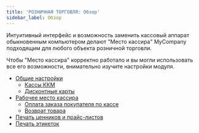 ```yaml
---
title: 'РОЗНИЧНАЯ ТОРГОВЛЯ: Обзор'
sidebar_label: Обзор
---
```


Интуитивный интерфейс и возможность заменить кассовый аппарат обыкновенным компьютером делают "Место кассира" MyCompany подходящим для любого объекта розничной торговли.

Чтобы "Место кассира" корректно работало и вы могли использовать все его возможности, внимательно изучите настройки модуля.

  

-   [Общие настройки](General_settings.md)
    -   [Кассы ККМ](Cash_registers.md)
    -   [Дисконтные карты](Discount_cards.md)
-   [Рабочее место кассира](POS.md)
    -   [Оплата заказа покупателя по кассе](Customer_order_paid_on_POS.md)
    -   [Возврат товара](Returns.md)
-   [Печать ценников и прайс-листов](Printing_price_tags_and_pricelists.md)
-   [Печать этикеток](Printing_labels.md)

  

  
